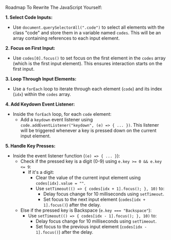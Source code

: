 Roadmap To Rewrite The JavaScript Yourself:

**1. Select Code Inputs:**

- Use `document.querySelectorAll(".code")` to select all elements with the class "code" and store them in a variable named `codes`. This will be an array containing references to each input element.

**2. Focus on First Input:**

- Use `codes[0].focus()` to set focus on the first element in the `codes` array (which is the first input element). This ensures interaction starts on the first input.

**3. Loop Through Input Elements:**

- Use a `forEach` loop to iterate through each element (`code`) and its index (`idx`) within the `codes` array.

**4. Add Keydown Event Listener:**

- Inside the `forEach` loop, for each `code` element:
  - Add a `keydown` event listener using `code.addEventListener("keydown", (e) => { ... })`. This listener will be triggered whenever a key is pressed down on the current input element.

**5. Handle Key Presses:**

- Inside the event listener function (`(e) => { ... }`):
  - Check if the pressed key is a digit (0-9) using `e.key >= 0 && e.key <= 9`:
    - If it's a digit:
      - Clear the value of the current input element using `codes[idx].value = ""`.
      - Use `setTimeout(() => { codes[idx + 1].focus(); }, 10)` to:
        - Delay focus change for 10 milliseconds using `setTimeout`.
        - Set focus to the next input element (`codes[idx + 1].focus()`) after the delay.
  - Else if the pressed key is Backspace (`e.key === "Backspace"`):
    - Use `setTimeout(() => { codes[idx - 1].focus(); }, 10)` to:
      - Delay focus change for 10 milliseconds using `setTimeout`.
      - Set focus to the previous input element (`codes[idx - 1].focus()`) after the delay.
